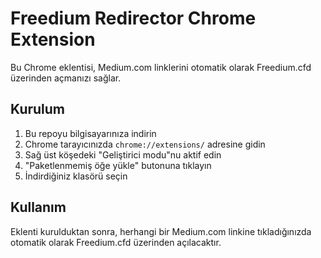 # Freedium Redirector Chrome Extension

Bu Chrome eklentisi, Medium.com linklerini otomatik olarak Freedium.cfd üzerinden açmanızı sağlar.

## Kurulum

1. Bu repoyu bilgisayarınıza indirin
2. Chrome tarayıcınızda `chrome://extensions/` adresine gidin
3. Sağ üst köşedeki "Geliştirici modu"nu aktif edin
4. "Paketlenmemiş öğe yükle" butonuna tıklayın
5. İndirdiğiniz klasörü seçin

## Kullanım

Eklenti kurulduktan sonra, herhangi bir Medium.com linkine tıkladığınızda otomatik olarak Freedium.cfd üzerinden açılacaktır.
